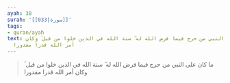 ```yaml
---
ayah: 38
surah: '[[033|سورة]]'
tags:
- quran/ayah
text: ما كان على النبي من حرج فيما فرض الله له ۖ سنة الله في الذين خلوا من قبل ۚ وكان
  أمر الله قدرا مقدورا
---
```

> ما كان على النبي من حرج فيما فرض الله له ۖ سنة الله في الذين خلوا من قبل ۚ وكان أمر الله قدرا مقدورا
